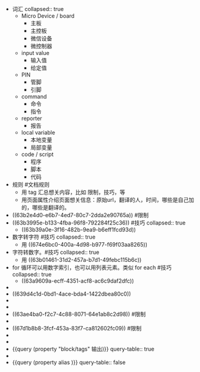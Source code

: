 - 词汇
  collapsed:: true
	- Micro Device / board
		- 主板
		- 主控板
		- 微信设备
		- 微控制器
	- input value
		- 输入值
		- 给定值
	- PIN
		- 管脚
		- 引脚
	- command
		- 命令
		- 指令
	- reporter
		- 报告
	- local variable
		- 本地变量
		- 局部变量
	- code / script
		- 程序
		- 脚本
		- 代码
- 规则 #文档规则
	- 用 tag 汇总想关内容，比如 限制，技巧，等
	- 用页面属性介绍页面想关信息：原始url，翻译的人，时间，哪些是自己加的，哪些是翻译的。
- ((63b2e4d0-e6b7-4ed7-80c7-2dda2e90765a)) #限制
- ((63b3995e-b133-4fba-96f8-792284f25c36)) #技巧
  collapsed:: true
	- ((63b39a0e-3f16-482b-9ea9-b6eff1fcd93d))
- 数字转字符 #技巧
  collapsed:: true
	- 用 ((674e6bc0-400a-4d98-b977-f69f03aa8265))
- 字符转数字。#技巧
  collapsed:: true
	- 用 ((63b01461-31d2-457a-b7d1-49febc115b6c))
- for 循环可以用数字索引，也可以用列表元素。类似 for each #技巧
  collapsed:: true
	- ((63a9609a-ecff-4351-acf8-ac6c9daf2dfc))
-
- ((639d4c1d-0bd1-4ace-bda4-1422dbea80c0))
-
-
- ((63ae4ba0-f2c7-4c88-8071-64e1ab8c2d98)) #限制
-
- ((67d1b8b8-3fcf-453a-83f7-ca812602fc09)) #限制
-
-
- {{query (property "block/tags" 输出)}}
  query-table:: true
-
- {{query (property alias )}}
  query-table:: false